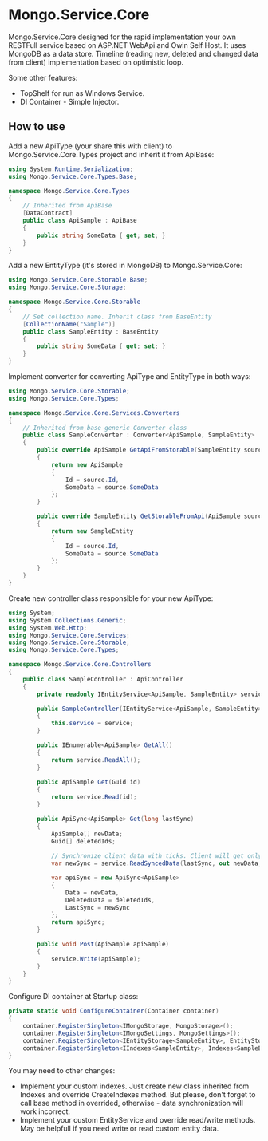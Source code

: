 # Mongo.Service.Core
Mongo.Service.Core designed for the rapid implementation your own RESTFull service based on ASP.NET WebApi and Owin Self Host.
It uses MongoDB as a data store. Timeline (reading new, deleted and changed data from client) implementation based on optimistic loop.

Some other features:
* TopShelf for run as Windows Service.
* DI Container - Simple Injector.

## How to use

Add a new ApiType (your share this with client) to Mongo.Service.Core.Types project and inherit it from ApiBase:
```c#
using System.Runtime.Serialization;
using Mongo.Service.Core.Types.Base;

namespace Mongo.Service.Core.Types
{
    // Inherited from ApiBase
    [DataContract]
    public class ApiSample : ApiBase
    {
        public string SomeData { get; set; }
    }
}
```

Add a new EntityType (it's stored in MongoDB) to Mongo.Service.Core:
```c#
using Mongo.Service.Core.Storable.Base;
using Mongo.Service.Core.Storage;

namespace Mongo.Service.Core.Storable
{
    // Set collection name. Inherit class from BaseEntity
    [CollectionName("Sample")]
    public class SampleEntity : BaseEntity
    {
        public string SomeData { get; set; }
    }
}
```

Implement converter for converting ApiType and EntityType in both ways:
```c#
using Mongo.Service.Core.Storable;
using Mongo.Service.Core.Types;

namespace Mongo.Service.Core.Services.Converters
{
    // Inherited from base generic Converter class
    public class SampleConverter : Converter<ApiSample, SampleEntity>
    {
        public override ApiSample GetApiFromStorable(SampleEntity source)
        {
            return new ApiSample
            {
                Id = source.Id,
                SomeData = source.SomeData
            };
        }

        public override SampleEntity GetStorableFromApi(ApiSample source)
        {
            return new SampleEntity
            {
                Id = source.Id,
                SomeData = source.SomeData
            };
        }
    }
}
```

Create new controller class responsible for your new ApiType:
```c#
using System;
using System.Collections.Generic;
using System.Web.Http;
using Mongo.Service.Core.Services;
using Mongo.Service.Core.Storable;
using Mongo.Service.Core.Types;

namespace Mongo.Service.Core.Controllers
{
    public class SampleController : ApiController
    {
        private readonly IEntityService<ApiSample, SampleEntity> service;

        public SampleController(IEntityService<ApiSample, SampleEntity> service)
        {
            this.service = service;
        }

        public IEnumerable<ApiSample> GetAll()
        {
            return service.ReadAll();
        }
        
        public ApiSample Get(Guid id)
        {
            return service.Read(id);
        }

        public ApiSync<ApiSample> Get(long lastSync)
        {
            ApiSample[] newData;
            Guid[] deletedIds;
            
            // Synchronize client data with ticks. Client will get only new data
            var newSync = service.ReadSyncedData(lastSync, out newData, out deletedIds);

            var apiSync = new ApiSync<ApiSample>
            {
                Data = newData,
                DeletedData = deletedIds,
                LastSync = newSync
            };
            return apiSync;
        }

        public void Post(ApiSample apiSample)
        {
            service.Write(apiSample);
        }
    }
}
```

Configure DI container at Startup class:
```c#
private static void ConfigureContainer(Container container)
{
    container.RegisterSingleton<IMongoStorage, MongoStorage>();
    container.RegisterSingleton<IMongoSettings, MongoSettings>();
    container.RegisterSingleton<IEntityStorage<SampleEntity>, EntityStorage<SampleEntity>>();
    container.RegisterSingleton<IIndexes<SampleEntity>, Indexes<SampleEntity>>();
}
```

You may need to other changes:
* Implement your custom indexes. Just create new class inherited from Indexes and override CreateIndexes method. But please, don't forget to call base method in overrided, otherwise - data synchronization will work incorrect.
* Implement your custom EntityService and override read/write methods. May be helpfull if you need write or read custom entity data.